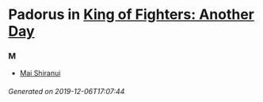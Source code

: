 # Padorus in [King of Fighters: Another Day](https://myanimelist.net/anime/825/King_of_Fighters__Another_Day)

### M
* [Mai Shiranui](https://github.com/shadow578/Project-Padoru/blob/master/table-of-contents/characters/MaiShiranui.md)

###### Generated on 2019-12-06T17:07:44

